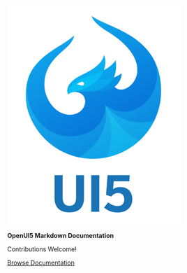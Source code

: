 ![UI5-docs](ui5.png)

**OpenUI5 Markdown Documentation**

Contributions Welcome!

[Browse Documentation](/README)
